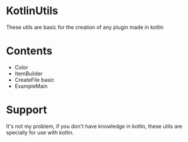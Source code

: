 # KotlinUtils
These utils are basic for the creation of any plugin made in kotlin


# Contents
* Color
* ItemBuilder
* CreateFile basic
* ExampleMain


# Support
It's not my problem, if you don't have knowledge in kotlin, these utils are specially for use with kotlin.
